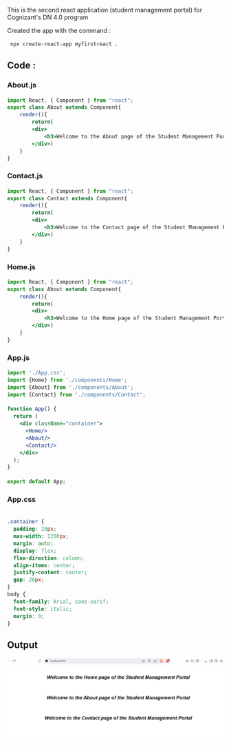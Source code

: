 This is the second react application (student management portal) for Cognizant's DN 4.0 program 

Created the app with the command :

```bash
 npx create-react-app myfirstreact .
```

## Code :

### About.js 

```jsx
import React, { Component } from "react";
export class About extends Component{
    render(){
        return(
        <div>
            <h3>Welcome to the About page of the Student Management Portal</h3>
        </div>)
    }
}

```

### Contact.js 

```jsx
import React, { Component } from "react";
export class Contact extends Component{
    render(){
        return(
        <div>
            <h3>Welcome to the Contact page of the Student Management Portal</h3>
        </div>)
    }
}

```
### Home.js 

```jsx
import React, { Component } from "react";
export class About extends Component{
    render(){
        return(
        <div>
            <h3>Welcome to the Home page of the Student Management Portal</h3>
        </div>)
    }
}

```

### App.js 

```jsx
import './App.css';
import {Home} from './components/Home';
import {About} from './components/About';
import {Contact} from './components/Contact';

function App() {
  return (
    <div className="container">
      <Home/>
      <About/>
      <Contact/>
    </div>
  );
}

export default App;

```

### App.css 

```css

.container {
  padding: 20px;
  max-width: 1200px;
  margin: auto; 
  display: flex;
  flex-direction: column;
  align-items: center;
  justify-content: center;
  gap: 20px;
}
body {
  font-family: Arial, sans-serif;
  font-style: italic;
  margin: 0;
}

```

## Output 

![output](https://github.com/SudipSarkar1193/Digital-Nurture-4.0-JavaFSE/blob/main/Week6_React/2.%20ReactJS-HOL/student_app/Output_Screenshot/OUTPUT.png?raw=true)
